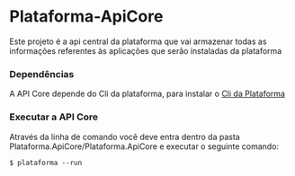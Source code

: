 # Plataforma-ApiCore
Este projeto é a api central  da plataforma que vai armazenar todas as informações referentes às aplicações que serão instaladas da plataforma

### Dependências

A API Core depende do Cli da plataforma, para instalar o [Cli da Plataforma](https://github.com/ONSBR/Plataforma-Domain/blob/master/Platform.Cli/README.md)

### Executar a API Core
Através da linha de comando você deve entra dentro da pasta Plataforma.ApiCore/Plataforma.ApiCore e executar o seguinte comando:

```shell
$ plataforma --run
```
